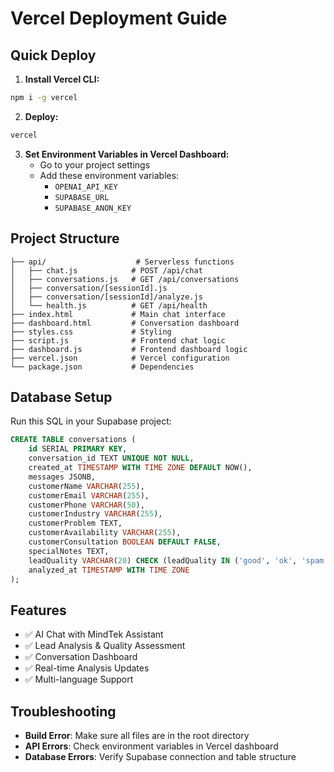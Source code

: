 # Vercel Deployment Guide

## Quick Deploy

1. **Install Vercel CLI:**
```bash
npm i -g vercel
```

2. **Deploy:**
```bash
vercel
```

3. **Set Environment Variables in Vercel Dashboard:**
   - Go to your project settings
   - Add these environment variables:
     - `OPENAI_API_KEY`
     - `SUPABASE_URL`
     - `SUPABASE_ANON_KEY`

## Project Structure

```
├── api/                    # Serverless functions
│   ├── chat.js            # POST /api/chat
│   ├── conversations.js   # GET /api/conversations
│   ├── conversation/[sessionId].js
│   ├── conversation/[sessionId]/analyze.js
│   └── health.js          # GET /api/health
├── index.html             # Main chat interface
├── dashboard.html         # Conversation dashboard
├── styles.css             # Styling
├── script.js              # Frontend chat logic
├── dashboard.js           # Frontend dashboard logic
├── vercel.json            # Vercel configuration
└── package.json           # Dependencies
```

## Database Setup

Run this SQL in your Supabase project:

```sql
CREATE TABLE conversations (
    id SERIAL PRIMARY KEY,
    conversation_id TEXT UNIQUE NOT NULL,
    created_at TIMESTAMP WITH TIME ZONE DEFAULT NOW(),
    messages JSONB,
    customerName VARCHAR(255),
    customerEmail VARCHAR(255),
    customerPhone VARCHAR(50),
    customerIndustry VARCHAR(255),
    customerProblem TEXT,
    customerAvailability VARCHAR(255),
    customerConsultation BOOLEAN DEFAULT FALSE,
    specialNotes TEXT,
    leadQuality VARCHAR(20) CHECK (leadQuality IN ('good', 'ok', 'spam')),
    analyzed_at TIMESTAMP WITH TIME ZONE
);
```

## Features

- ✅ AI Chat with MindTek Assistant
- ✅ Lead Analysis & Quality Assessment
- ✅ Conversation Dashboard
- ✅ Real-time Analysis Updates
- ✅ Multi-language Support

## Troubleshooting

- **Build Error**: Make sure all files are in the root directory
- **API Errors**: Check environment variables in Vercel dashboard
- **Database Errors**: Verify Supabase connection and table structure
